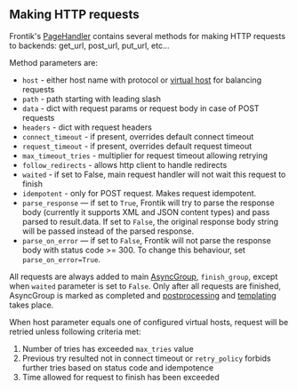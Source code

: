 ## Making HTTP requests

Frontik's [PageHandler](/frontik/handler.py) contains several methods for making HTTP requests to backends:
get_url, post_url, put_url, etc...

Method parameters are:
* `host` - either host name with protocol or [virtual host](/docs/http-balancing.md) for balancing requests
* `path` - path starting with leading slash
* `data` - dict with request params or request body in case of POST requests
* `headers` - dict with request headers
* `connect_timeout` - if present, overrides default connect timeout
* `request_timeout` - if present, overrides default request timeout
* `max_timeout_tries` - multiplier for request timeout allowing retrying 
* `follow_redirects` - allows http client to handle redirects
* `waited` - if set to False, main request handler will not wait this request to finish
* `idempotent` - only for POST request. Makes request idempotent.
* `parse_response` — if set to `True`, Frontik will try to parse the response body
(currently it supports XML and JSON content types) and pass parsed to result.data. If set to `False`, 
the original response body string will be passed instead of the parsed response.
* `parse_on_error` — if set to `False`, Frontik will not parse the response body with status code >= 300. 
To change this behaviour, set `parse_on_error=True`.


All requests are always added to main [AsyncGroup](/frontik/futures.py), `finish_group`,
except when `waited` parameter is set to `False`. Only after all requests
are finished, AsyncGroup is marked as completed and [postprocessing](/docs/postprocessing.md)
and [templating](/docs/producers.md) takes place.

When host parameter equals one of configured virtual hosts, request will be retried unless following criteria met:
1) Number of tries has exceeded `max_tries` value
2) Previous try resulted not in connect timeout or `retry_policy` forbids further tries based on status code and idempotence 
3) Time allowed for request to finish has been exceeded
